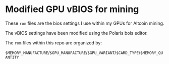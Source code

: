 # Modified GPU vBIOS for mining

These `rom` files are the bios settings I use within my GPUs for Altcoin mining.

The vBIOS settings have been modified using the Polaris bois editor.

The `rom` files within this repo are organized by:

`$MEMORY_MANUFACTURE`/`$GPU_MANUFACTURE`/`$GPU_VARIANT`/`$CARD_TYPE`/`$MEMORY_QUANTITY`
